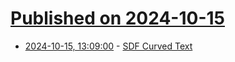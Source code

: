 # [Published on 2024-10-15](index.md)

* [2024-10-15, 13:09:00](https://soylentnews.org/article.pl?sid=24/10/14/2019259&from=rss) - [SDF Curved Text](https://soylentnews.org/article.pl?sid=24/10/14/2019259&from=rss)
